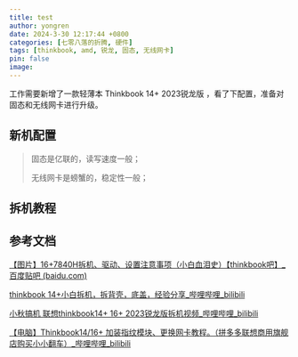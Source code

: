 ```yaml
---
title: test
author: yongren
date: 2024-3-30 12:17:44 +0800
categories: [七零八落的折腾, 硬件]
tags: [thinkbook, amd, 锐龙, 固态, 无线网卡]
pin: false
image:
---
```


工作需要新增了一款轻薄本 Thinkbook 14+ 2023锐龙版 ，看了下配置，准备对固态和无线网卡进行升级。

## 新机配置

> 固态是亿联的，读写速度一般；
>
> 无线网卡是螃蟹的，稳定性一般；

## 拆机教程









## 参考文档

[【图片】16+7840H拆机、驱动、设置注意事项（小白血泪史）【thinkbook吧】_百度贴吧 (baidu.com)](https://tieba.baidu.com/p/8811311802#149400081502)

[thinkbook 14+小白拆机，拆背壳，底盖，经验分享_哔哩哔哩_bilibili](https://www.bilibili.com/video/BV12S4y1W7Rt/?t=3&spm_id_from=333.1350.jump_directly&vd_source=429a3471dab07d1f8a77684b3a2ffe13)

[小秋搞机 联想thinkbook14+ 16+ 2023锐龙版拆机视频_哔哩哔哩_bilibili](https://www.bilibili.com/video/BV1Jz4y1g7Db/?share_source=copy_web)

[【电脑】Thinkbook14/16+ 加装指纹模块、更换网卡教程。（拼多多联想商用旗舰店购买小小翻车）_哔哩哔哩_bilibili](https://www.bilibili.com/video/BV1he411y7Mc/?share_source=copy_web)



